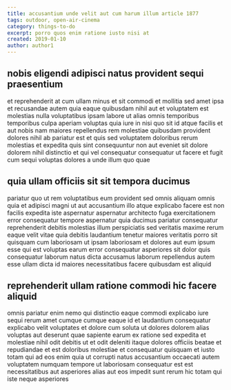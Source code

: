 ```yaml
---
title: accusantium unde velit aut cum harum illum article 1877
tags: outdoor, open-air-cinema
category: things-to-do
excerpt: porro quos enim ratione iusto nisi at
created: 2019-01-10
author: author1
---
```


## nobis eligendi adipisci natus provident sequi praesentium

et reprehenderit at cum ullam minus et sit commodi et mollitia sed amet ipsa et recusandae autem quia eaque quibusdam nihil aut et voluptatem est molestias nulla voluptatibus ipsam labore ut alias omnis temporibus temporibus culpa aperiam voluptas quia iure in nisi quo sit id atque facilis et aut nobis nam maiores repellendus rem molestiae quibusdam provident dolores nihil ab pariatur est et quis sed voluptatem doloribus rerum molestias et expedita quis sint consequuntur non aut eveniet sit dolore dolorem nihil distinctio et qui vel consequatur consequatur ut facere et fugit cum sequi voluptas dolores a unde illum quo quae

## quia ullam officiis sit sit tempora ducimus

pariatur quo ut rem voluptatibus eum provident sed omnis aliquam omnis quia et adipisci magni ut aut accusantium illo atque explicabo facere est non facilis expedita iste aspernatur aspernatur architecto fuga exercitationem error consequatur tempore aspernatur quia ducimus pariatur consequatur reprehenderit debitis molestias illum perspiciatis sed veritatis maxime rerum eaque velit vitae quia debitis laudantium tenetur maiores veritatis porro sit quisquam cum laboriosam ut ipsam laboriosam et dolores aut eum ipsum esse qui est voluptas earum error consequatur asperiores sit dolor quis consequatur laborum natus dicta accusamus laborum repellendus autem esse ullam dicta id maiores necessitatibus facere quibusdam est aliquid

## reprehenderit ullam ratione commodi hic facere aliquid

omnis pariatur enim nemo qui distinctio eaque commodi explicabo iure sequi rerum amet cumque cumque eaque id et laudantium consequatur explicabo velit voluptates et dolore cum soluta ut dolores dolorem alias voluptas aut deserunt quae sapiente earum ex ratione sed expedita et molestiae nihil odit debitis ut et odit deleniti itaque dolores officiis beatae et repudiandae et est doloribus molestiae et consequatur quisquam et iusto totam qui ad eos enim quia ut corrupti natus accusantium occaecati autem voluptatem numquam tempore ut laboriosam consequatur est est necessitatibus aut asperiores alias aut eos impedit sunt rerum hic totam qui iste neque asperiores
